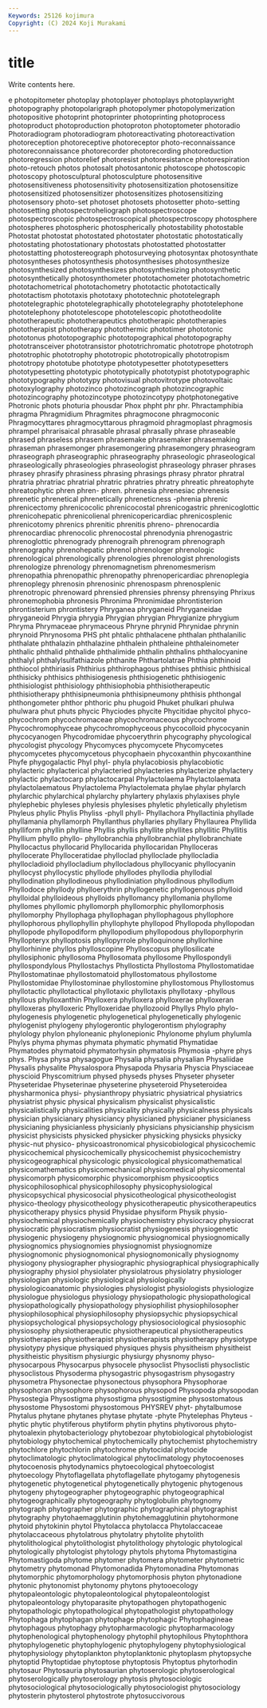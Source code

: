 ```yaml
---
Keywords: 25126 kojimura
Copyright: (C) 2024 Koji Murakami
---
```


# title

Write contents here.



e photopitometer photoplay photoplayer photoplays photoplaywright photopography photopolarigraph photopolymer photopolymerization
photopositive photoprint photoprinter photoprinting photoprocess photoproduct photoproduction photoproton photoptometer photoradio
Photoradiogram photoradiogram photoreactivating photoreactivation photoreception photoreceptive photoreceptor photo-reconnaissance photoreconnaissance photorecorder
photorecording photoreduction photoregression photorelief photoresist photoresistance photorespiration photo-retouch photos photosalt
photosantonic photoscope photoscopic photoscopy photosculptural photosculpture photosensitive photosensitiveness photosensitivity photosensitization
photosensitize photosensitized photosensitizer photosensitizes photosensitizing photosensory photo-set photoset photosets photosetter
photo-setting photosetting photospectroheliograph photospectroscope photospectroscopic photospectroscopical photospectroscopy photosphere photospheres photospheric
photospherically photostability photostable Photostat photostat photostated photostater photostatic photostatically photostating
photostationary photostats photostatted photostatter photostatting photostereograph photosurveying photosyntax photosynthate photosyntheses
photosynthesis photosynthesises photosynthesize photosynthesized photosynthesizes photosynthesizing photosynthetic photosynthetically photosynthometer phototachometer
phototachometric phototachometrical phototachometry phototactic phototactically phototactism phototaxis phototaxy phototechnic phototelegraph
phototelegraphic phototelegraphically phototelegraphy phototelephone phototelephony phototelescope phototelescopic phototheodolite phototherapeutic phototherapeutics
phototherapic phototherapies phototherapist phototherapy photothermic phototimer phototonic phototonus phototopographic phototopographical
phototopography phototransceiver phototransistor phototrichromatic phototrope phototroph phototrophic phototrophy phototropic phototropically
phototropism phototropy phototube phototype phototypesetter phototypesetters phototypesetting phototypic phototypically phototypist
phototypographic phototypography phototypy photovisual photovitrotype photovoltaic photoxylography photozinco photozincograph photozincographic
photozincography photozincotype photozincotypy photphotonegative Photronic phots photuria phousdar Phox phpht
phr phr. Phractamphibia phragma Phragmidium Phragmites phragmocone phragmoconic Phragmocyttares phragmocyttarous
phragmoid phragmoplast phragmosis phrampel phrarisaical phrasable phrasal phrasally phrase phraseable
phrased phraseless phrasem phrasemake phrasemaker phrasemaking phraseman phrasemonger phrasemongering phrasemongery
phraseogram phraseograph phraseographic phraseography phraseologic phraseological phraseologically phraseologies phraseologist phraseology
phraser phrases phrasey phrasify phrasiness phrasing phrasings phrasy phrator phratral
phratria phratriac phratrial phratric phratries phratry phreatic phreatophyte phreatophytic phren
phren- phren. phrenesia phrenesiac phrenesis phrenetic phrenetical phrenetically phreneticness -phrenia
phrenic phrenicectomy phrenicocolic phrenicocostal phrenicogastric phrenicoglottic phrenicohepatic phrenicolienal phrenicopericardiac phrenicosplenic
phrenicotomy phrenics phrenitic phrenitis phreno- phrenocardia phrenocardiac phrenocolic phrenocostal phrenodynia
phrenogastric phrenoglottic phrenogrady phrenograih phrenogram phrenograph phrenography phrenohepatic phrenol phrenologer
phrenologic phrenological phrenologically phrenologies phrenologist phrenologists phrenologize phrenology phrenomagnetism phrenomesmerism
phrenopathia phrenopathic phrenopathy phrenopericardiac phrenoplegia phrenoplegy phrenosin phrenosinic phrenospasm phrenosplenic
phrenotropic phrenoward phrensied phrensies phrensy phrensying Phrixus phronemophobia phronesis Phronima
Phronimidae phrontisterion phrontisterium phrontistery Phryganea phryganeid Phryganeidae phryganeoid Phrygia phrygia
Phrygian phrygian Phrygianize phrygium Phryma Phrymaceae phrymaceous Phryne phrynid Phrynidae
phrynin phrynoid Phrynosoma PHS pht phtalic phthalacene phthalan phthalanilic phthalate
phthalazin phthalazine phthalein phthaleine phthaleinometer phthalic phthalid phthalide phthalimide phthalin
phthalins phthalocyanine phthalyl phthalylsulfathiazole phthanite Phthartolatrae Phthia phthinoid phthiocol phthiriasis
Phthirius phthirophagous phthises phthisic phthisical phthisicky phthisics phthisiogenesis phthisiogenetic phthisiogenic
phthisiologist phthisiology phthisiophobia phthisiotherapeutic phthisiotherapy phthisipneumonia phthisipneumony phthisis phthongal phthongometer
phthor phthoric phu phugoid Phuket phulkari phulwa phulwara phut phuts
phycic Phyciodes phycite Phycitidae phycitol phyco- phycochrom phycochromaceae phycochromaceous phycochrome
Phycochromophyceae phycochromophyceous phycocolloid phycocyanin phycocyanogen Phycodromidae phycoerythrin phycography phycological phycologist
phycology Phycomyces phycomycete Phycomycetes phycomycetes phycomycetous phycophaein phycoxanthin phycoxanthine Phyfe
phygogalactic Phyl phyl- phyla phylacobiosis phylacobiotic phylacteric phylacterical phylacteried phylacteries
phylacterize phylactery phylactic phylactocarp phylactocarpal Phylactolaema Phylactolaemata phylactolaematous Phylactolema Phylactolemata
phylae phylar phylarch phylarchic phylarchical phylarchy phylartery phylaxis phylaxises phyle
phylephebic phyleses phylesis phylesises phyletic phyletically phyletism Phyleus phylic Phylis
Phyliss -phyll phyll- Phyllachora Phyllactinia phyllade phyllamania phyllamorph Phyllanthus phyllaries
phyllary Phyllaurea Phyllida phylliform phyllin phylline Phyllis phyllis phyllite phyllites
phyllitic Phyllitis Phyllium phyllo phyllo- phyllobranchia phyllobranchial phyllobranchiate Phyllocactus phyllocarid
Phyllocarida phyllocaridan Phylloceras phyllocerate Phylloceratidae phylloclad phylloclade phyllocladia phyllocladioid phyllocladium
phyllocladous phyllocyanic phyllocyanin phyllocyst phyllocystic phyllode phyllodes phyllodia phyllodial phyllodination
phyllodineous phyllodiniation phyllodinous phyllodium Phyllodoce phyllody phylloerythrin phyllogenetic phyllogenous phylloid
phylloidal phylloideous phylloids phyllomancy phyllomania phyllome phyllomes phyllomic phyllomorph phyllomorphic
phyllomorphosis phyllomorphy Phyllophaga phyllophagan phyllophagous phyllophore phyllophorous phyllophyllin phyllophyte phyllopod
Phyllopoda phyllopodan phyllopode phyllopodiform phyllopodium phyllopodous phylloporphyrin Phyllopteryx phylloptosis phyllopyrrole
phylloquinone phyllorhine phyllorhinine phyllos phylloscopine Phylloscopus phyllosilicate phyllosiphonic phyllosoma Phyllosomata
phyllosome Phyllospondyli phyllospondylous Phyllostachys Phyllosticta Phyllostoma Phyllostomatidae Phyllostomatinae phyllostomatoid phyllostomatous
phyllostome Phyllostomidae Phyllostominae phyllostomine phyllostomous Phyllostomus phyllotactic phyllotactical phyllotaxic phyllotaxis
phyllotaxy -phyllous phyllous phylloxanthin Phylloxera phylloxera phylloxerae phylloxeran phylloxeras phylloxeric
Phylloxeridae phyllozooid Phyllys Phylo phylo- phylogenesis phylogenetic phylogenetical phylogenetically phylogenic
phylogenist phylogeny phylogerontic phylogerontism phylography phylology phylon phyloneanic phylonepionic Phylonome
phylum phylumla Phylys phyma phymas phymata phymatic phymatid Phymatidae Phymatodes
phymatoid phymatorhysin phymatosis Phymosia -phyre phys phys. Physa physa physagogue
Physalia physalia physalian Physaliidae Physalis physalite Physalospora Physapoda Physaria Physcia
Physciaceae physcioid Physcomitrium physed physeds physes Physeter physeter Physeteridae Physeterinae
physeterine physeteroid Physeteroidea physharmonica physi- physianthropy physiatric physiatrical physiatrics physiatrist
physic physical physicalism physicalist physicalistic physicalistically physicalities physicality physically physicalness
physicals physician physicianary physiciancy physicianed physicianer physicianess physicianing physicianless physicianly
physicians physicianship physicism physicist physicists physicked physicker physicking physicks physicky
physic-nut physico- physicoastronomical physicobiological physicochemic physicochemical physicochemically physicochemist physicochemistry physicogeographical
physicologic physicological physicomathematical physicomathematics physicomechanical physicomedical physicomental physicomorph physicomorphic physicomorphism
physicooptics physicophilosophical physicophilosophy physicophysiological physicopsychical physicosocial physicotheological physicotheologist physico-theology physicotheology
physicotherapeutic physicotherapeutics physicotherapy physics physid Physidae physiform Physik physio- physiochemical
physiochemically physiochemistry physiocracy physiocrat physiocratic physiocratism physiocratist physiogenesis physiogenetic physiogenic
physiogeny physiognomic physiognomical physiognomically physiognomics physiognomies physiognomist physiognomize physiognomonic physiognomonical
physiognomonically physiognomy physiogony physiographer physiographic physiographical physiographically physiography physiol physiolater
physiolatrous physiolatry physiologer physiologian physiologic physiological physiologically physiologicoanatomic physiologies physiologist
physiologists physiologize physiologue physiologus physiology physiopathologic physiopathological physiopathologically physiopathology physiophilist
physiophilosopher physiophilosophical physiophilosophy physiopsychic physiopsychical physiopsychological physiopsychology physiosociological physiosophic physiosophy
physiotherapeutic physiotherapeutical physiotherapeutics physiotherapies physiotherapist physiotherapists physiotherapy physiotype physiotypy physique
physiqued physiques physis physitheism physitheist physitheistic physitism physiurgic physiurgy physnomy
physo- physocarpous Physocarpus physocele physoclist Physoclisti physoclistic physoclistous Physoderma physogastric
physogastrism physogastry physometra Physonectae physonectous physophora Physophorae physophoran physophore physophorous
physopod Physopoda physopodan Physostegia Physostigma physostigma physostigmine physostomatous physostome Physostomi
physostomous PHYSREV phyt- phytalbumose Phytalus phytane phytanes phytase phytate -phyte
Phytelephas Phyteus -phytic phytic phytiferous phytiform phytin phytins phytivorous phyto-
phytoalexin phytobacteriology phytobezoar phytobiological phytobiologist phytobiology phytochemical phytochemically phytochemist phytochemistry
phytochlore phytochlorin phytochrome phytocidal phytocide phytoclimatologic phytoclimatological phytoclimatology phytocoenoses phytocoenosis
phytodynamics phytoecological phytoecologist phytoecology Phytoflagellata phytoflagellate phytogamy phytogenesis phytogenetic phytogenetical
phytogenetically phytogenic phytogenous phytogeny phytogeographer phytogeographic phytogeographical phytogeographically phytogeography phytoglobulin
phytognomy phytograph phytographer phytographic phytographical phytographist phytography phytohaemagglutinin phytohemagglutinin phytohormone
phytoid phytokinin phytol Phytolacca phytolacca Phytolaccaceae phytolaccaceous phytolatrous phytolatry phytolite
phytolith phytolithological phytolithologist phytolithology phytologic phytological phytologically phytologist phytology phytols
phytoma Phytomastigina Phytomastigoda phytome phytomer phytomera phytometer phytometric phytometry phytomonad
Phytomonadida Phytomonadina Phytomonas phytomorphic phytomorphology phytomorphosis phyton phytonadione phytonic phytonomist
phytonomy phytons phytooecology phytopaleontologic phytopaleontological phytopaleontologist phytopaleontology phytoparasite phytopathogen phytopathogenic
phytopathologic phytopathological phytopathologist phytopathology Phytophaga phytophagan phytophage phytophagic Phytophagineae phytophagous
phytophagy phytopharmacologic phytopharmacology phytophenological phytophenology phytophil phytophilous Phytophthora phytophylogenetic phytophylogenic
phytophylogeny phytophysiological phytophysiology phytoplankton phytoplanktonic phytoplasm phytopsyche phytoptid Phytoptidae phytoptose
phytoptosis Phytoptus phytorhodin phytosaur Phytosauria phytosaurian phytoserologic phytoserological phytoserologically phytoserology
phytosis phytosociologic phytosociological phytosociologically phytosociologist phytosociology phytosterin phytosterol phytostrote phytosuccivorous
